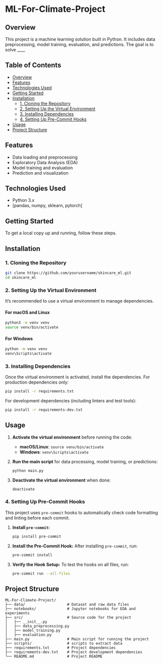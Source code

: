 # ML-For-Climate-Project

## Overview
This project is a machine learning solution built in Python. It includes data preprocessing, model training, evaluation, and predictions. The goal is to solve ____

## Table of Contents
- [Overview](#overview)
- [Features](#features)
- [Technologies Used](#technologies-used)
- [Getting Started](#getting-started)
- [Installation](#installation)
  - [1. Cloning the Repository](#1-cloning-the-repository)
  - [2. Setting Up the Virtual Environment](#2-setting-up-the-virtual-environment)
  - [3. Installing Dependencies](#3-installing-dependencies)
  - [4. Setting Up Pre-Commit Hooks](#4-setting-up-pre-commit-hooks)
- [Usage](#usage)
- [Project Structure](#project-structure)
<!-- - [Contributing](#contributing)
- [License](#license) -->

## Features
- Data loading and preprocessing
- Exploratory Data Analysis (EDA)
- Model training and evaluation
- Prediction and visualization

## Technologies Used
- Python 3.x
- [pandas, numpy, sklearn, pytorch]

## Getting Started
To get a local copy up and running, follow these steps.

## Installation

### 1. Cloning the Repository
```bash
git clone https://github.com/yourusername/skincare_ml.git
cd skincare_ml
```

### 2. Setting Up the Virtual Environment
It’s recommended to use a virtual environment to manage dependencies.

#### For macOS and Linux
```bash
python3 -m venv venv
source venv/bin/activate
```

#### For Windows
```bash
python -m venv venv
venv\Scripts\activate
```

### 3. Installing Dependencies
Once the virtual environment is activated, install the dependencies.
For production dependencies only:
```bash
pip install -r requirements.txt
```

For development dependencies (including linters and test tools):
```bash
pip install -r requirements-dev.txt
```
## Usage
1. **Activate the virtual environment** before running the code:
   - **macOS/Linux**: `source venv/bin/activate`
   - **Windows**: `venv\Scripts\activate`

2. **Run the main script** for data processing, model training, or predictions:
   ```bash
   python main.py
   ```

3. **Deactivate the virtual environment** when done:
   ```bash
   deactivate
   ```

### 4. Setting Up Pre-Commit Hooks
This project uses `pre-commit` hooks to automatically check code formatting and linting before each commit.

1. **Install `pre-commit`:**
   ```bash
   pip install pre-commit
   ```

2. **Install the Pre-Commit Hook:**
   After installing `pre-commit`, run:
   ```bash
   pre-commit install
   ```

3. **Verify the Hook Setup:**
   To test the hooks on all files, run:
   ```bash
   pre-commit run --all-files
   ```

## Project Structure
```
ML-For-Climate-Project/
├── data/                   # Dataset and raw data files
├── notebooks/              # Jupyter notebooks for EDA and experiments
├── src/                    # Source code for the project
│   ├── __init__.py
│   ├── data_preprocessing.py
│   ├── model_training.py
│   ├── evaluation.py
├── main.py                 # Main script for running the project
├── scripts/                # scripts to extract data
├── requirements.txt        # Project dependencies
├── requirements-dev.txt    # Project development dependencies
└── README.md               # Project README
```
<!--
## Contributing
Contributions are welcome! Please open an issue to discuss what you would like to contribute. For major changes, open a pull request with detailed information.

## License
This project is licensed under the MIT License. See the [LICENSE](LICENSE) file for details. -->
